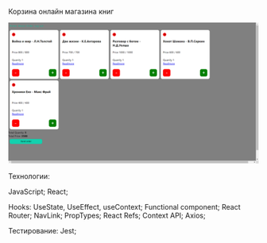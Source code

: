 Корзина онлайн магазина книг

![Alt text](image.png)

Технологии:

JavaScript;
React;

Hooks: UseState, UseEffect, useContext;
Functional component;
React Router;
NavLink;
PropTypes;
React Refs;
Context API;
Axios;

Тестирование:
Jest;
